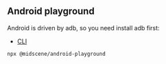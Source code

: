## Android playground

Android is driven by adb, so you need install adb first:
- [CLI](https://developer.android.com/tools/adb)

```bash 
npx @midscene/android-playground
```